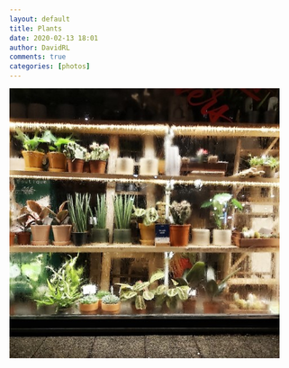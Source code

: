```yaml
---  
layout: default  
title: Plants  
date: 2020-02-13 18:01  
author: DavidRL  
comments: true  
categories: [photos]  
---  
```

<img src="/assets/images/articles/windowplants.jpeg" class="responsive"><br>
